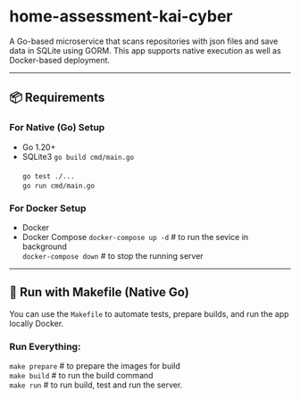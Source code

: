 # home-assessment-kai-cyber
A Go-based microservice that scans repositories with json files and save data in SQLite using GORM. This app supports native execution as well as Docker-based deployment.

---

## 📦 Requirements

### For Native (Go) Setup
- Go 1.20+
- SQLite3
  `go build cmd/main.go` <br><br>
  `go test ./...` <br>
  `go run cmd/main.go` <br>

### For Docker Setup
- Docker 
- Docker Compose
  `docker-compose up -d`    #   to run the sevice in background  <br>
  `docker-compose down`   # to stop the running server<br>

---

## 🚀 Run with Makefile (Native Go)

You can use the `Makefile` to automate tests, prepare builds, and run the app locally Docker.

### Run Everything:

`make prepare`  # to prepare the images for build <br>
`make build`    # to run the build command <br>
`make run`      # to run build, test and run the server. <br>

